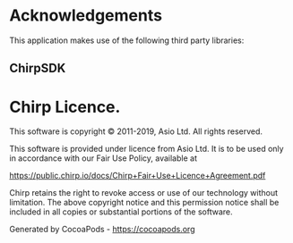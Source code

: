 # Acknowledgements
This application makes use of the following third party libraries:

## ChirpSDK

# Chirp Licence.

This software is copyright © 2011-2019, Asio Ltd. All rights reserved.

This software is provided under licence from Asio Ltd. It is to be used only in accordance with our Fair Use Policy, available at

https://public.chirp.io/docs/Chirp+Fair+Use+Licence+Agreement.pdf

Chirp retains the right to revoke access or use of our technology without limitation. The above copyright notice and this permission notice shall be included in all copies or substantial portions of the software.

Generated by CocoaPods - https://cocoapods.org
